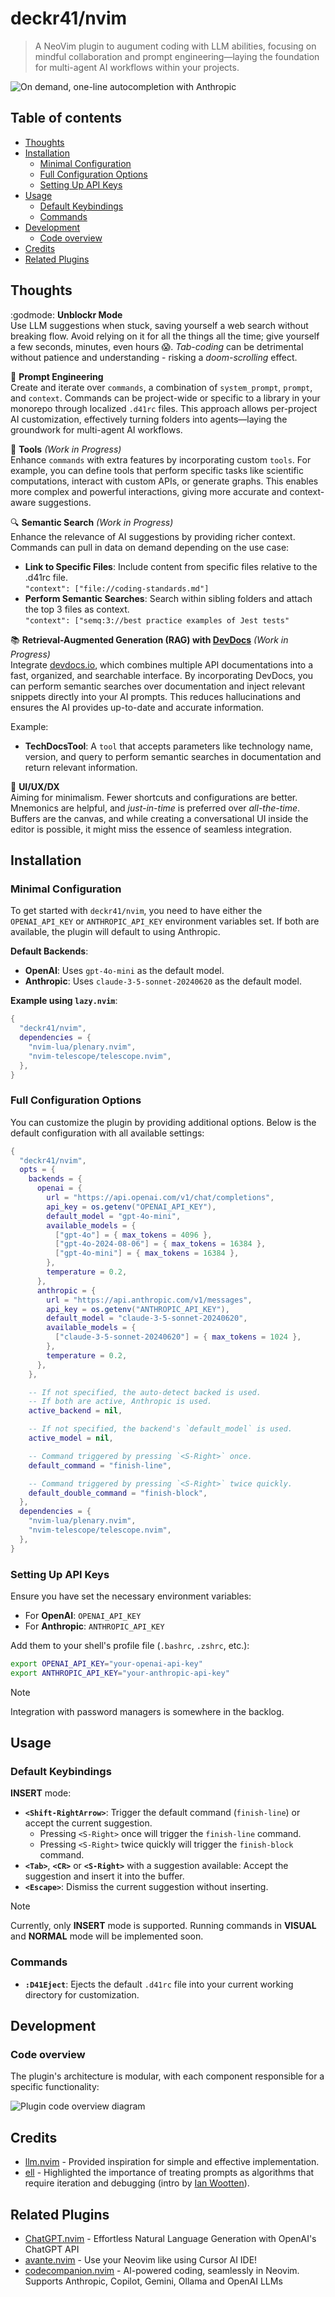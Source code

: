 # deckr41/nvim

> A NeoVim plugin to augument coding with LLM abilities, focusing on mindful
> collaboration and prompt engineering—laying the foundation for multi-agent AI
> workflows within your projects.

![On demand, one-line autocompletion with Anthropic](docs/screenshot_finish-line.png)

## Table of contents

<!-- vim-markdown-toc GFM -->

* [Thoughts](#thoughts)
* [Installation](#installation)
    * [Minimal Configuration](#minimal-configuration)
    * [Full Configuration Options](#full-configuration-options)
    * [Setting Up API Keys](#setting-up-api-keys)
* [Usage](#usage)
    * [Default Keybindings](#default-keybindings)
    * [Commands](#commands)
* [Development](#development)
    * [Code overview](#code-overview)
* [Credits](#credits)
* [Related Plugins](#related-plugins)

<!-- vim-markdown-toc -->

## Thoughts

:godmode: **Unblockr Mode**  
Use LLM suggestions when stuck, saving yourself a web search without breaking
flow. Avoid relying on it for all the things all the time; give yourself a few
seconds, minutes, even hours :scream:. *Tab-coding* can be detrimental without
patience and understanding - risking a *doom-scrolling* effect.

:construction: **Prompt Engineering**  
Create and iterate over `commands`, a combination of `system_prompt`, `prompt`,
and `context`. Commands can be project-wide or specific to a library in your
monorepo through localized `.d41rc` files. This approach allows per-project AI
customization, effectively turning folders into agents—laying the groundwork
for multi-agent AI workflows.

:hammer: **Tools** *(Work in Progress)*  
Enhance `commands` with extra features by incorporating custom `tools`. For
example, you can define tools that perform specific tasks like scientific
computations, interact with custom APIs, or generate graphs. This enables more
complex and powerful interactions, giving more accurate and context-aware
suggestions.

:mag: **Semantic Search** *(Work in Progress)*  
Enhance the relevance of AI suggestions by providing richer context. Commands
can pull in data on demand depending on the use case:
- **Link to Specific Files**: Include content from specific files relative to
  the .d41rc file.  
  `"context": ["file://coding-standards.md"]`
- **Perform Semantic Searches**: Search within sibling folders and attach the
  top 3 files as context.  
  `"context": ["semq:3://best practice examples of Jest tests"`

:books: **Retrieval-Augmented Generation (RAG) with
[DevDocs](https://github.com/freeCodeCamp/devdocs/tree/main)** *(Work in
Progress)*  
Integrate [devdocs.io](https://devdocs.io/), which combines multiple API
documentations into a fast, organized, and searchable interface. By
incorporating DevDocs, you can perform semantic searches over documentation and
inject relevant snippets directly into your AI prompts. This reduces
hallucinations and ensures the AI provides up-to-date and accurate information.

Example:

- **TechDocsTool**: A `tool` that accepts parameters like technology name,
  version, and query to perform semantic searches in documentation and return
  relevant information.

:art: **UI/UX/DX**  
Aiming for minimalism. Fewer shortcuts and configurations are better. Mnemonics
are helpful, and *just-in-time* is preferred over *all-the-time*. Buffers are
the canvas, and while creating a conversational UI inside the editor is
possible, it might miss the essence of seamless integration.

## Installation

### Minimal Configuration

To get started with `deckr41/nvim`, you need to have either the `OPENAI_API_KEY`
or `ANTHROPIC_API_KEY` environment variables set. If both are available, the
plugin will default to using Anthropic.

**Default Backends**:

- **OpenAI**: Uses `gpt-4o-mini` as the default model.
- **Anthropic**: Uses `claude-3-5-sonnet-20240620` as the default model.

**Example using `lazy.nvim`**:

```lua
{
  "deckr41/nvim",
  dependencies = {
    "nvim-lua/plenary.nvim",
    "nvim-telescope/telescope.nvim",
  },
}
```

### Full Configuration Options

You can customize the plugin by providing additional options. Below is the
default configuration with all available settings:

```lua
{
  "deckr41/nvim",
  opts = {
    backends = {
      openai = {
        url = "https://api.openai.com/v1/chat/completions",
        api_key = os.getenv("OPENAI_API_KEY"),
        default_model = "gpt-4o-mini",
        available_models = {
          ["gpt-4o"] = { max_tokens = 4096 },
          ["gpt-4o-2024-08-06"] = { max_tokens = 16384 },
          ["gpt-4o-mini"] = { max_tokens = 16384 },
        },
        temperature = 0.2,
      },
      anthropic = {
        url = "https://api.anthropic.com/v1/messages",
        api_key = os.getenv("ANTHROPIC_API_KEY"),
        default_model = "claude-3-5-sonnet-20240620",
        available_models = {
          ["claude-3-5-sonnet-20240620"] = { max_tokens = 1024 },
        },
        temperature = 0.2,
      },
    },

    -- If not specified, the auto-detect backed is used. 
    -- If both are active, Anthropic is used.
    active_backend = nil,

    -- If not specified, the backend's `default_model` is used.
    active_model = nil, 

    -- Command triggered by pressing `<S-Right>` once.
    default_command = "finish-line",

    -- Command triggered by pressing `<S-Right>` twice quickly.
    default_double_command = "finish-block",
  },
  dependencies = {
    "nvim-lua/plenary.nvim",
    "nvim-telescope/telescope.nvim",
  },
}
```

### Setting Up API Keys

Ensure you have set the necessary environment variables:

- For **OpenAI**: `OPENAI_API_KEY`
- For **Anthropic**: `ANTHROPIC_API_KEY`

Add them to your shell's profile file (`.bashrc`, `.zshrc`, etc.):

```bash
export OPENAI_API_KEY="your-openai-api-key"
export ANTHROPIC_API_KEY="your-anthropic-api-key"
```

> [!NOTE] 
> Integration with password managers is somewhere in the backlog. 

## Usage

### Default Keybindings

**INSERT** mode:

- **`<Shift-RightArrow>`**: Trigger the default command (`finish-line`) or
  accept the current suggestion.
  - Pressing `<S-Right>` once will trigger the `finish-line` command.
  - Pressing `<S-Right>` twice quickly will trigger the `finish-block` command.
- **`<Tab>`**, **`<CR>`** or **`<S-Right>`** with a suggestion available:
  Accept the suggestion and insert it into the buffer.
- **`<Escape>`**: Dismiss the current suggestion without inserting.

> [!NOTE]
> Currently, only **INSERT** mode is supported. Running commands in **VISUAL**
> and **NORMAL** mode will be implemented soon.

### Commands

- **`:D41Eject`**: Ejects the default `.d41rc` file into your current working
  directory for customization.

## Development

### Code overview

The plugin's architecture is modular, with each component responsible for a
specific functionality:

![Plugin code overview diagram](docs/code-overview.svg)

## Credits

- [llm.nvim](https://github.com/melbaldove/llm.nvim) - Provided inspiration for
  simple and effective implementation.
- [ell](https://github.com/MadcowD/ell) - Highlighted the importance of
  treating prompts as algorithms that require iteration and debugging (intro by
  [Ian Wootten](https://www.youtube.com/watch?v=IQI5BZlVI3Y)).

## Related Plugins

- [ChatGPT.nvim](https://github.com/jackMort/ChatGPT.nvim) - Effortless Natural
  Language Generation with OpenAI's ChatGPT API 
- [avante.nvim](https://github.com/yetone/avante.nvim) - Use your Neovim like
  using Cursor AI IDE! 
- [codecompanion.nvim](https://github.com/olimorris/codecompanion.nvim) -
  AI-powered coding, seamlessly in Neovim. Supports Anthropic, Copilot, Gemini,
  Ollama and OpenAI LLMs 
